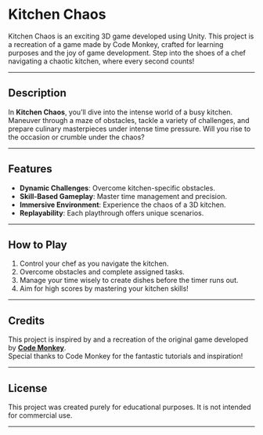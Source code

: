 # Kitchen Chaos  

Kitchen Chaos is an exciting 3D game developed using Unity. This project is a recreation of a game made by Code Monkey, crafted for learning purposes and the joy of game development. Step into the shoes of a chef navigating a chaotic kitchen, where every second counts!

---

## **Description**  
In **Kitchen Chaos**, you’ll dive into the intense world of a busy kitchen. Maneuver through a maze of obstacles, tackle a variety of challenges, and prepare culinary masterpieces under intense time pressure. Will you rise to the occasion or crumble under the chaos?  

---

## **Features**  
- **Dynamic Challenges**: Overcome kitchen-specific obstacles.  
- **Skill-Based Gameplay**: Master time management and precision.  
- **Immersive Environment**: Experience the chaos of a 3D kitchen.  
- **Replayability**: Each playthrough offers unique scenarios.  

---

## **How to Play**  
1. Control your chef as you navigate the kitchen.  
2. Overcome obstacles and complete assigned tasks.  
3. Manage your time wisely to create dishes before the timer runs out.  
4. Aim for high scores by mastering your kitchen skills!  

---

## **Credits**  
This project is inspired by and a recreation of the original game developed by **[Code Monkey]((https://www.youtube.com/watch?v=AmGSEH7QcDg))**.  
Special thanks to Code Monkey for the fantastic tutorials and inspiration!  

---

## **License**  
This project was created purely for educational purposes. It is not intended for commercial use.  

---


